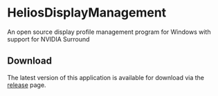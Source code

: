 # HeliosDisplayManagement
An open source display profile management program for Windows with support for NVIDIA Surround

## Download
The latest version of this application is available for download via the [release](https://github.com/falahati/HeliosDisplayManagement/releases) page.
